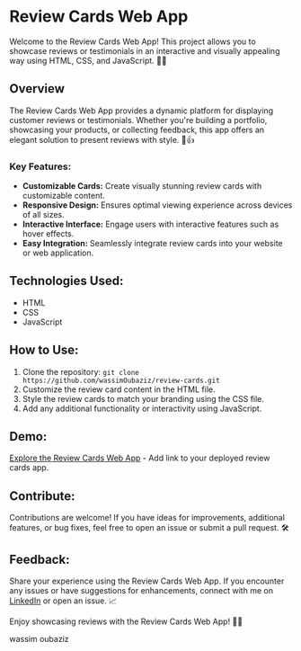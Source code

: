 # Review Cards Web App

Welcome to the Review Cards Web App! This project allows you to showcase reviews or testimonials in an interactive and visually appealing way using HTML, CSS, and JavaScript. 🌟📝

## Overview

The Review Cards Web App provides a dynamic platform for displaying customer reviews or testimonials. Whether you're building a portfolio, showcasing your products, or collecting feedback, this app offers an elegant solution to present reviews with style. 💼👍

### Key Features:

- **Customizable Cards:** Create visually stunning review cards with customizable content.
- **Responsive Design:** Ensures optimal viewing experience across devices of all sizes.
- **Interactive Interface:** Engage users with interactive features such as hover effects.
- **Easy Integration:** Seamlessly integrate review cards into your website or web application.

## Technologies Used:

- HTML
- CSS
- JavaScript

## How to Use:

1. Clone the repository: `git clone https://github.com/wassimOubaziz/review-cards.git`
2. Customize the review card content in the HTML file.
3. Style the review cards to match your branding using the CSS file.
4. Add any additional functionality or interactivity using JavaScript.

## Demo:

[Explore the Review Cards Web App](https://wassimoubaziz.github.io/review-cards/) - Add link to your deployed review cards app.

## Contribute:

Contributions are welcome! If you have ideas for improvements, additional features, or bug fixes, feel free to open an issue or submit a pull request. 🛠️

## Feedback:

Share your experience using the Review Cards Web App. If you encounter any issues or have suggestions for enhancements, connect with me on [LinkedIn](https://www.linkedin.com/in/wassim-oubaziz/) or open an issue. 📈

Enjoy showcasing reviews with the Review Cards Web App! 🌟👏

wassim oubaziz
